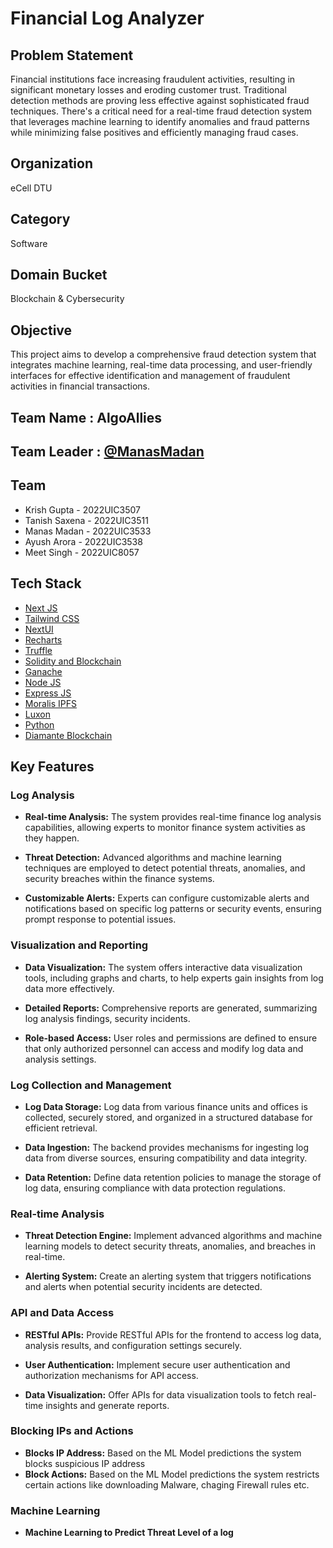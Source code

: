 # Financial Log Analyzer

## Problem Statement

Financial institutions face increasing fraudulent activities, resulting in significant monetary losses and eroding customer trust. Traditional detection methods are proving less effective against sophisticated fraud techniques. There's a critical need for a real-time fraud detection system that leverages machine learning to identify anomalies and fraud patterns while minimizing false positives and efficiently managing fraud cases.

## Organization

eCell DTU

## Category

Software

## Domain Bucket

Blockchain & Cybersecurity

## Objective

This project aims to develop a comprehensive fraud detection system that integrates machine learning, real-time data processing, and user-friendly interfaces for effective identification and management of fraudulent activities in financial transactions.

## Team Name : AlgoAllies

## Team Leader : [@ManasMadan](https://github.com/ManasMadan)

## Team

- Krish Gupta - 2022UIC3507
- Tanish Saxena - 2022UIC3511
- Manas Madan - 2022UIC3533
- Ayush Arora - 2022UIC3538
- Meet Singh - 2022UIC8057

## Tech Stack

- [Next JS](https://nextjs.org/)
- [Tailwind CSS](https://tailwindcss.com/)
- [NextUI](https://nextui.org/)
- [Recharts](https://recharts.org/)
- [Truffle](https://trufflesuite.com/)
- [Solidity and Blockchain](https://soliditylang.org/)
- [Ganache](https://trufflesuite.com/ganache/)
- [Node JS](https://nodejs.org/en)
- [Express JS](https://expressjs.com/)
- [Moralis IPFS](https://moralis.io/)
- [Luxon](https://www.npmjs.com/package/luxon)
- [Python](https://www.python.org/)
- [Diamante Blockchain](https://diamanteblockchain.com/)
## Key Features

### Log Analysis

- **Real-time Analysis:** The system provides real-time finance log analysis capabilities, allowing experts to monitor finance system activities as they happen.

- **Threat Detection:** Advanced algorithms and machine learning techniques are employed to detect potential threats, anomalies, and security breaches within the finance systems.

- **Customizable Alerts:** Experts can configure customizable alerts and notifications based on specific log patterns or security events, ensuring prompt response to potential issues.

### Visualization and Reporting

- **Data Visualization:** The system offers interactive data visualization tools, including graphs and charts, to help experts gain insights from log data more effectively.

- **Detailed Reports:** Comprehensive reports are generated, summarizing log analysis findings, security incidents.

- **Role-based Access:** User roles and permissions are defined to ensure that only authorized personnel can access and modify log data and analysis settings.

### Log Collection and Management

- **Log Data Storage:** Log data from various finance units and offices is collected, securely stored, and organized in a structured database for efficient retrieval.

- **Data Ingestion:** The backend provides mechanisms for ingesting log data from diverse sources, ensuring compatibility and data integrity.

- **Data Retention:** Define data retention policies to manage the storage of log data, ensuring compliance with data protection regulations.

### Real-time Analysis

- **Threat Detection Engine:** Implement advanced algorithms and machine learning models to detect security threats, anomalies, and breaches in real-time.

- **Alerting System:** Create an alerting system that triggers notifications and alerts when potential security incidents are detected.

### API and Data Access

- **RESTful APIs:** Provide RESTful APIs for the frontend to access log data, analysis results, and configuration settings securely.

- **User Authentication:** Implement secure user authentication and authorization mechanisms for API access.

- **Data Visualization:** Offer APIs for data visualization tools to fetch real-time insights and generate reports.

### Blocking IPs and Actions

- **Blocks IP Address:** Based on the ML Model predictions the system blocks suspicious IP address
- **Block Actions:** Based on the ML Model predictions the system restricts certain actions like downloading Malware, chaging Firewall rules etc.

### Machine Learning

- **Machine Learning to Predict Threat Level of a log**
